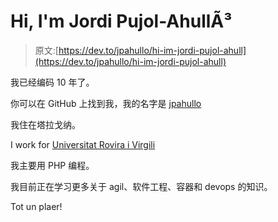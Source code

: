 # Hi, I'm Jordi Pujol-AhullÃ³

> 原文:[https://dev.to/jpahullo/hi-im-jordi-pujol-ahull](https://dev.to/jpahullo/hi-im-jordi-pujol-ahull)

我已经编码 10 年了。

你可以在 GitHub 上找到我，我的名字是 [jpahullo](https://github.com/jpahullo)

我住在塔拉戈纳。

I work for [Universitat Rovira i Virgili](http://www.urv.cat)

我主要用 PHP 编程。

我目前正在学习更多关于 agil、软件工程、容器和 devops 的知识。

Tot un plaer!